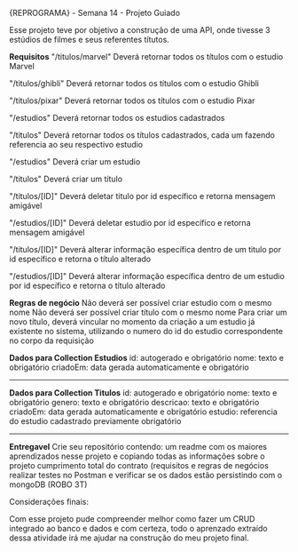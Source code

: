 {REPROGRAMA} - Semana 14 - Projeto Guiado 

Esse projeto teve por objetivo a construção de uma API, onde tivesse 3 estúdios de filmes e seus referentes títutos. 


**Requisitos**
 "/titulos/marvel" Deverá retornar todos os títulos com o estudio Marvel

 "/titulos/ghibli" Deverá retornar todos os títulos com o estudio Ghibli

 "/titulos/pixar" Deverá retornar todos os títulos com o estudio Pixar

 "/estudios" Deverá retornar todos os estudios cadastrados

 "/titulos" Deverá retornar todos os títulos cadastrados, cada um fazendo referencia ao seu respectivo estudio

 "/estudios" Deverá criar um estudio

 "/titulos" Deverá criar um título

 "/titulos/[ID]" Deverá deletar titulo por id específico e retorna mensagem amigável

 "/estudios/[ID]" Deverá deletar estudio por id específico e retorna mensagem amigável

 "/titulos/[ID]" Deverá alterar informação específica dentro de um titulo por id específico e retorna o título alterado

 "/estudios/[ID]" Deverá alterar informação específica dentro de um estudio por id específico e retorna o título alterado

**Regras de negócio**
 Não deverá ser possível criar estudio com o mesmo nome
 Não deverá ser possível criar título com o mesmo nome
 Para criar um novo título, deverá vincular no momento da criação a um estudio já existente no sistema, utilizando o numero do id do estudio correspondente no corpo da requisição


**Dados para Collection Estudios**
id: autogerado e obrigatório
nome: texto e obrigatório
criadoEm: data gerada automaticamente e obrigatório

---
**Dados para Collection Titulos**
id: autogerado e obrigatório
nome: texto e obrigatório
genero: texto e obrigatório
descricao: texto e obrigatório
criadoEm: data gerada automaticamente e obrigatório
estudio: referencia do estudio cadastrado previamente obrigatório

---
**Entregavel**
Crie seu repositório contendo:
um readme com os maiores aprendizados nesse projeto e copiando todas as informações sobre o projeto
cumprimento total do contrato (requisitos e regras de negócios
realizar testes no Postman e verificar se os dados estão persistindo com o mongoDB (ROBO 3T)

Considerações finais: 

Com esse projeto pude compreender melhor como fazer um CRUD integrado ao banco e dados e com certeza, todo  o aprenzado extraído dessa atividade irá me ajudar na construção do meu projeto final. 
